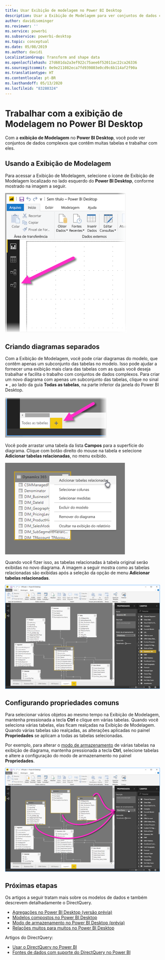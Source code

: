 ```yaml
---
title: Usar Exibição de modelagem no Power BI Desktop
description: Usar a Exibição de Modelagem para ver conjuntos de dados complexos em um formato visual no Power BI Desktop
author: davidiseminger
ms.reviewer: ''
ms.service: powerbi
ms.subservice: powerbi-desktop
ms.topic: conceptual
ms.date: 05/08/2019
ms.author: davidi
LocalizationGroup: Transform and shape data
ms.openlocfilehash: 27d601da2a3ef922c75aee6f52011ac22ca26336
ms.sourcegitcommit: 0e9e211082eca7fd939803e0cd9c6b114af2f90a
ms.translationtype: HT
ms.contentlocale: pt-BR
ms.lasthandoff: 05/13/2020
ms.locfileid: "83280324"
---
```

# <a name="work-with-modeling-view-in-power-bi-desktop"></a>Trabalhar com a exibição de Modelagem no Power BI Desktop

Com a **exibição de Modelagem** no **Power BI Desktop**, você pode ver conjuntos de dados complexos que contêm muitas tabelas e trabalhar com eles.


## <a name="using-modeling-view"></a>Usando a Exibição de Modelagem

Para acessar a Exibição de Modelagem, selecione o ícone de Exibição de Modelagem localizado no lado esquerdo do **Power BI Desktop**, conforme mostrado na imagem a seguir.

![Ícone de Exibição de Modelagem no Power BI Desktop](media/desktop-modeling-view/modeling-view_02.png)

## <a name="creating-separate-diagrams"></a>Criando diagramas separados

Com a Exibição de Modelagem, você pode criar diagramas do modelo, que contêm apenas um subconjunto das tabelas no modelo. Isso pode ajudar a fornecer uma exibição mais clara das tabelas com as quais você deseja trabalhar e facilita o trabalho com conjuntos de dados complexos. Para criar um novo diagrama com apenas um subconjunto das tabelas, clique no sinal **+** , ao lado da guia **Todas as tabelas**, na parte inferior da janela do Power BI Desktop.

![Criar um novo diagrama clicando no sinal + na seção de guias](media/desktop-modeling-view/modeling-view_03.png)

Você pode arrastar uma tabela da lista **Campos** para a superfície do diagrama. Clique com botão direito do mouse na tabela e selecione **Adicionar tabelas relacionadas**, no menu exibido.

![Clique com o botão direito do mouse em uma tabela e selecione Adicionar tabelas relacionadas](media/desktop-modeling-view/modeling-view_04.png)

Quando você fizer isso, as tabelas relacionadas à tabela original serão exibidas no novo diagrama. A imagem a seguir mostra como as tabelas relacionadas são exibidas após a seleção da opção de menu **Adicionar tabelas relacionadas**.

![Mostrando tabelas relacionadas](media/desktop-modeling-view/modeling-view_05.png)

## <a name="setting-common-properties"></a>Configurando propriedades comuns

Para selecionar vários objetos ao mesmo tempo na Exibição de Modelagem, mantenha pressionada a tecla **Ctrl** e clique em várias tabelas. Quando você seleciona várias tabelas, elas ficam realçadas na Exibição de Modelagem. Quando várias tabelas são realçadas, as alterações aplicadas no painel **Propriedades** se aplicam a todas as tabelas selecionadas.

Por exemplo, para alterar o [modo de armazenamento](desktop-storage-mode.md) de várias tabelas na exibição de diagrama, mantenha pressionada a tecla **Ctrl**, selecione tabelas e altere a configuração do modo de armazenamento no painel **Propriedades**.

![Segure a tecla CTRL para selecionar várias tabelas, defina as propriedades comuns nas tabelas selecionadas](media/desktop-modeling-view/modeling-view_06.png)


## <a name="next-steps"></a>Próximas etapas

Os artigos a seguir tratam mais sobre os modelos de dados e também descrevem detalhadamente o DirectQuery.

* [Agregações no Power BI Desktop (versão prévia)](desktop-aggregations.md)
* [Modelos compostos no Power BI Desktop](desktop-composite-models.md)
* [Modo de armazenamento no Power BI Desktop (prévia)](desktop-storage-mode.md)
* [Relações muitos para muitos no Power BI Desktop](desktop-many-to-many-relationships.md)


Artigos do DirectQuery:

* [Usar o DirectQuery no Power BI](../connect-data/desktop-directquery-about.md)
* [Fontes de dados com suporte do DirectQuery no Power BI](../connect-data/power-bi-data-sources.md)
